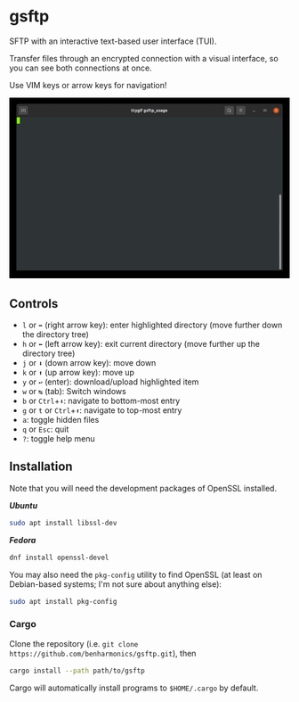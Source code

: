 # gsftp
SFTP with an interactive text-based user interface (TUI).

Transfer files through an encrypted connection with a visual interface, so you can see both connections at once.

Use VIM keys or arrow keys for navigation!

![usage](images/tty.gif)

## Controls

- `l` or `➡` (right arrow key): enter highlighted directory (move further down the directory tree)
- `h` or `⬅` (left arrow key): exit current directory (move further up the directory tree)
- `j` or `⬇` (down arrow key): move down
- `k` or `⬆` (up arrow key): move up
- `y` or `↩` (enter): download/upload highlighted item
- `w` or `↹` (tab): Switch windows
- `b` or `Ctrl`+`⬇`: navigate to bottom-most entry
- `g` or `t` or `Ctrl`+`⬆`: navigate to top-most entry
- `a`: toggle hidden files
- `q` or `Esc`: quit
- `?`: toggle help menu

## Installation
Note that you will need the development packages of OpenSSL installed.

___Ubuntu___
```bash
sudo apt install libssl-dev
```
___Fedora___
```bash
dnf install openssl-devel
```
You may also need the `pkg-config` utility to find OpenSSL (at least on Debian-based systems; I'm not sure about anything else):
```bash
sudo apt install pkg-config
```

### Cargo

Clone the repository (i.e. `git clone https://github.com/benharmonics/gsftp.git`), then
```bash
cargo install --path path/to/gsftp
```
Cargo will automatically install programs to `$HOME/.cargo` by default.
